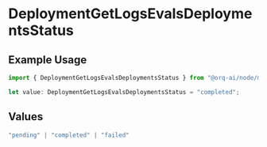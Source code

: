 # DeploymentGetLogsEvalsDeploymentsStatus

## Example Usage

```typescript
import { DeploymentGetLogsEvalsDeploymentsStatus } from "@orq-ai/node/models/operations";

let value: DeploymentGetLogsEvalsDeploymentsStatus = "completed";
```

## Values

```typescript
"pending" | "completed" | "failed"
```